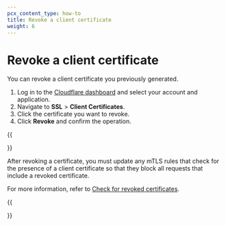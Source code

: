 ```yaml
---
pcx_content_type: how-to
title: Revoke a client certificate
weight: 6
---
```


# Revoke a client certificate

You can revoke a client certificate you previously generated.

1.  Log in to the [Cloudflare dashboard](https://dash.cloudflare.com) and select your account and application.
2.  Navigate to **SSL** > **Client Certificates**.
3.  Click the certificate you want to revoke.
4.  Click **Revoke** and confirm the operation.

{{<Aside type="warning" header="Important">}}

After revoking a certificate, you must update any mTLS rules that check for the presence of a client certificate so that they block all requests that include a revoked certificate.

For more information, refer to [Check for revoked certificates](/firewall/cf-dashboard/create-mtls-rule/#check-for-revoked-certificates).

{{</Aside>}}
